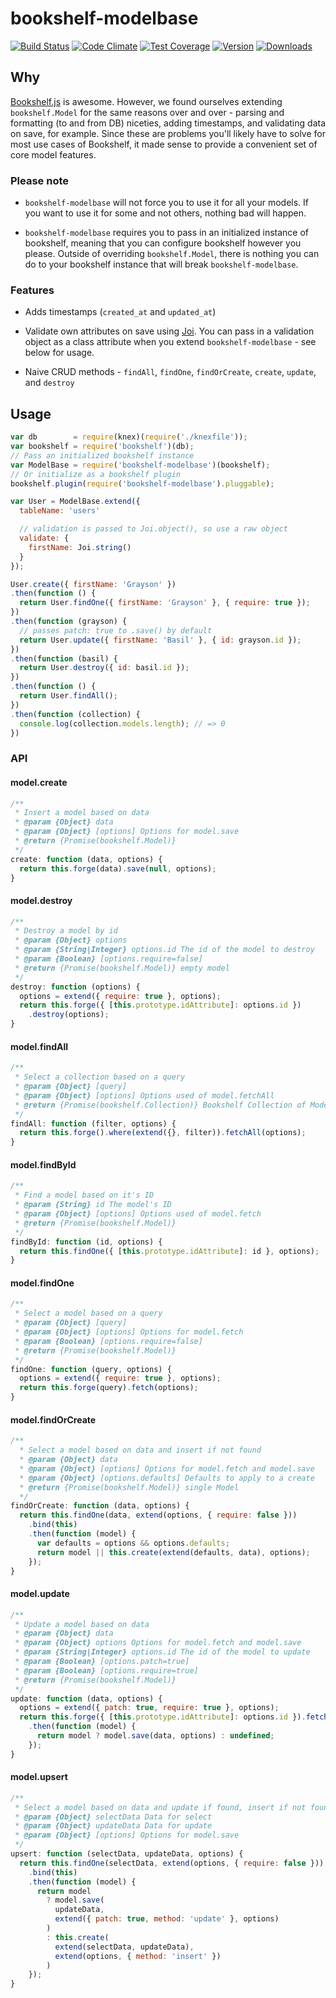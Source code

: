 # bookshelf-modelbase
[![Build Status](https://travis-ci.org/bsiddiqui/bookshelf-modelbase.svg?branch=master)](https://travis-ci.org/bsiddiqui/bookshelf-modelbase) [![Code Climate](https://codeclimate.com/github/bsiddiqui/bookshelf-modelbase/badges/gpa.svg)](https://codeclimate.com/github/bsiddiqui/bookshelf-modelbase) [![Test Coverage](https://codeclimate.com/github/bsiddiqui/bookshelf-modelbase/badges/coverage.svg)](https://codeclimate.com/github/bsiddiqui/bookshelf-modelbase) [![Version](https://badge.fury.io/js/bookshelf-modelbase.svg)](http://badge.fury.io/js/bookshelf-modelbase) [![Downloads](http://img.shields.io/npm/dm/bookshelf-modelbase.svg)](https://www.npmjs.com/package/bookshelf-modelbase)

## Why
[Bookshelf.js](https://github.com/tgriesser/bookshelf) is awesome. However,
we found ourselves extending `bookshelf.Model` for the same reasons over and
over - parsing and formatting (to and from DB) niceties, adding timestamps, and
validating data on save, for example. Since these are problems you'll likely
have to solve for most use cases of Bookshelf, it made sense to provide a
convenient set of core model features.

### Please note
* `bookshelf-modelbase` will not force you to use it for all your models.
If you want to use it for some and not others, nothing bad will happen.

* `bookshelf-modelbase` requires you to pass in an initialized instance
of bookshelf, meaning that you can configure bookshelf however you please.
Outside of overriding `bookshelf.Model`, there is nothing you can do to
your bookshelf instance that will break `bookshelf-modelbase`.

### Features
* Adds timestamps (`created_at` and `updated_at`)

* Validate own attributes on save using [Joi](https://github.com/hapijs/joi).
You can pass in a validation object as a class attribute when you extend
`bookshelf-modelbase` - see below for usage.

* Naive CRUD methods - `findAll`, `findOne`, `findOrCreate`, `create`, `update`, and `destroy`

## Usage
```javascript
var db        = require(knex)(require('./knexfile'));
var bookshelf = require('bookshelf')(db);
// Pass an initialized bookshelf instance
var ModelBase = require('bookshelf-modelbase')(bookshelf);
// Or initialize as a bookshelf plugin
bookshelf.plugin(require('bookshelf-modelbase').pluggable);

var User = ModelBase.extend({
  tableName: 'users'

  // validation is passed to Joi.object(), so use a raw object
  validate: {
    firstName: Joi.string()
  }
});

User.create({ firstName: 'Grayson' })
.then(function () {
  return User.findOne({ firstName: 'Grayson' }, { require: true });
})
.then(function (grayson) {
  // passes patch: true to .save() by default
  return User.update({ firstName: 'Basil' }, { id: grayson.id });
})
.then(function (basil) {
  return User.destroy({ id: basil.id });
})
.then(function () {
  return User.findAll();
})
.then(function (collection) {
  console.log(collection.models.length); // => 0
})

```

### API

#### model.create

```js
/**
 * Insert a model based on data
 * @param {Object} data
 * @param {Object} [options] Options for model.save
 * @return {Promise(bookshelf.Model)}
 */
create: function (data, options) {
  return this.forge(data).save(null, options);
}
```

#### model.destroy

```js
/**
 * Destroy a model by id
 * @param {Object} options
 * @param {String|Integer} options.id The id of the model to destroy
 * @param {Boolean} [options.require=false]
 * @return {Promise(bookshelf.Model)} empty model
 */
destroy: function (options) {
  options = extend({ require: true }, options);
  return this.forge({ [this.prototype.idAttribute]: options.id })
    .destroy(options);
}
```

#### model.findAll

```javascript
/**
 * Select a collection based on a query
 * @param {Object} [query]
 * @param {Object} [options] Options used of model.fetchAll
 * @return {Promise(bookshelf.Collection)} Bookshelf Collection of Models
 */
findAll: function (filter, options) {
  return this.forge().where(extend({}, filter)).fetchAll(options);
}
```

#### model.findById

```javascript
/**
 * Find a model based on it's ID
 * @param {String} id The model's ID
 * @param {Object} [options] Options used of model.fetch
 * @return {Promise(bookshelf.Model)}
 */
findById: function (id, options) {
  return this.findOne({ [this.prototype.idAttribute]: id }, options);
}
```

#### model.findOne

```js
/**
 * Select a model based on a query
 * @param {Object} [query]
 * @param {Object} [options] Options for model.fetch
 * @param {Boolean} [options.require=false]
 * @return {Promise(bookshelf.Model)}
 */
findOne: function (query, options) {
  options = extend({ require: true }, options);
  return this.forge(query).fetch(options);
}
```

#### model.findOrCreate
```js
/**
  * Select a model based on data and insert if not found
  * @param {Object} data
  * @param {Object} [options] Options for model.fetch and model.save
  * @param {Object} [options.defaults] Defaults to apply to a create
  * @return {Promise(bookshelf.Model)} single Model
  */
findOrCreate: function (data, options) {
  return this.findOne(data, extend(options, { require: false }))
    .bind(this)
    .then(function (model) {
      var defaults = options && options.defaults;
      return model || this.create(extend(defaults, data), options);
    });
}
```

#### model.update

```js
/**
 * Update a model based on data
 * @param {Object} data
 * @param {Object} options Options for model.fetch and model.save
 * @param {String|Integer} options.id The id of the model to update
 * @param {Boolean} [options.patch=true]
 * @param {Boolean} [options.require=true]
 * @return {Promise(bookshelf.Model)}
 */
update: function (data, options) {
  options = extend({ patch: true, require: true }, options);
  return this.forge({ [this.prototype.idAttribute]: options.id }).fetch(options);
    .then(function (model) {
      return model ? model.save(data, options) : undefined;
    });
}
```

#### model.upsert
```js
/**
 * Select a model based on data and update if found, insert if not found
 * @param {Object} selectData Data for select
 * @param {Object} updateData Data for update
 * @param {Object} [options] Options for model.save
 */
upsert: function (selectData, updateData, options) {
  return this.findOne(selectData, extend(options, { require: false }))
    .bind(this)
    .then(function (model) {
      return model
        ? model.save(
          updateData,
          extend({ patch: true, method: 'update' }, options)
        )
        : this.create(
          extend(selectData, updateData),
          extend(options, { method: 'insert' })
        )
    });
}
```

